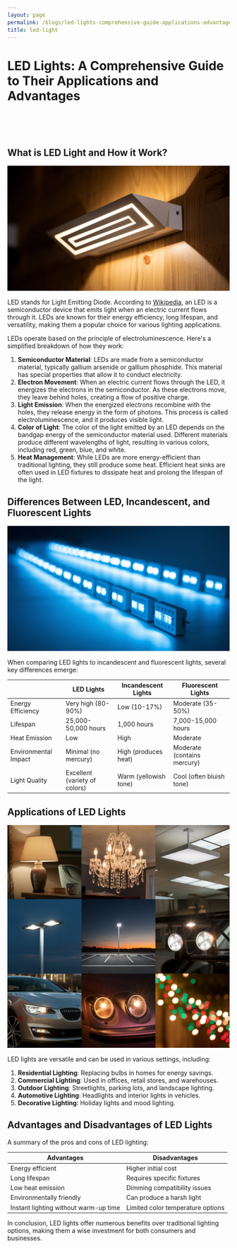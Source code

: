```yaml
---
layout: page
permalink: /blogs/led-lights-comprehensive-guide-applications-advantages/
title: led-light
---
```


# LED Lights: A Comprehensive Guide to Their Applications and Advantages
</br>
</br>
</br>

## What is LED Light and How it Work?

<center>
<img src="/images/led2.webp">
</center>

LED stands for Light Emitting Diode. According to [Wikipedia](https://en.wikipedia.org/wiki/Light-emitting_diode), an LED is a semiconductor device that emits light when an electric current flows through it. LEDs are known for their energy efficiency, long lifespan, and versatility, making them a popular choice for various lighting applications.

LEDs operate based on the principle of electroluminescence. Here's a simplified breakdown of how they work:

1. **Semiconductor Material**: LEDs are made from a semiconductor material, typically gallium arsenide or gallium phosphide. This material has special properties that allow it to conduct electricity.
2. **Electron Movement**: When an electric current flows through the LED, it energizes the electrons in the semiconductor. As these electrons move, they leave behind holes, creating a flow of positive charge.
3. **Light Emission**: When the energized electrons recombine with the holes, they release energy in the form of photons. This process is called electroluminescence, and it produces visible light.
4. **Color of Light**: The color of the light emitted by an LED depends on the bandgap energy of the semiconductor material used. Different materials produce different wavelengths of light, resulting in various colors, including red, green, blue, and white.
5. **Heat Management**: While LEDs are more energy-efficient than traditional lighting, they still produce some heat. Efficient heat sinks are often used in LED fixtures to dissipate heat and prolong the lifespan of the light.

## Differences Between LED, Incandescent, and Fluorescent Lights


<center>
<img src="/images/led1.webp">
</center>

When comparing LED lights to incandescent and fluorescent lights, several key differences emerge:

|  | LED Lights | Incandescent Lights | Fluorescent Lights |
| --- | --- | --- | --- |
| Energy Efficiency | Very high (80-90%) | Low (10-17%) | Moderate (35-50%) |
| Lifespan | 25,000-50,000 hours | 1,000 hours | 7,000-15,000 hours |
| Heat Emission | Low | High | Moderate |
| Environmental Impact | Minimal (no mercury) | High (produces heat) | Moderate (contains mercury) |
| Light Quality | Excellent (variety of colors) | Warm (yellowish tone) | Cool (often bluish tone) |

## Applications of LED Lights

<center>
<img src="/images/light.webp">
</center>

LED lights are versatile and can be used in various settings, including:

1. **Residential Lighting**: Replacing bulbs in homes for energy savings.
2. **Commercial Lighting**: Used in offices, retail stores, and warehouses.
3. **Outdoor Lighting**: Streetlights, parking lots, and landscape lighting.
4. **Automotive Lighting**: Headlights and interior lights in vehicles.
5. **Decorative Lighting**: Holiday lights and mood lighting.

## Advantages and Disadvantages of LED Lights

A summary of the pros and cons of LED lighting:

| Advantages | Disadvantages |
| --- | --- |
| Energy efficient | Higher initial cost |
| Long lifespan | Requires specific fixtures |
| Low heat emission | Dimming compatibility issues |
| Environmentally friendly | Can produce a harsh light |
| Instant lighting without warm-up time | Limited color temperature options |

In conclusion, LED lights offer numerous benefits over traditional lighting options, making them a wise investment for both consumers and businesses.
